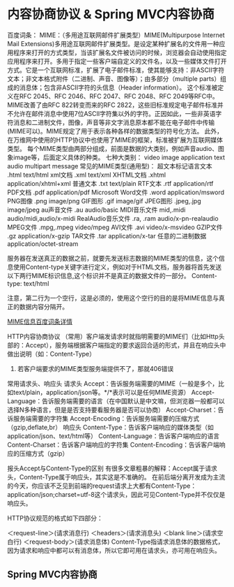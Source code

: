 # 内容协商协议 & Spring MVC内容协商

百度词条：
MIME：（多用途互联网邮件扩展类型）MIME(Multipurpose Internet Mail Extensions)多用途互联网邮件扩展类型。是设定某种扩展名的文件用一种应用程序来打开的方式类型，当该扩展名文件被访问的时候，浏览器会自动使用指定应用程序来打开。多用于指定一些客户端自定义的文件名，以及一些媒体文件打开方式。它是一个互联网标准，扩展了电子邮件标准，使其能够支持：非ASCII字符文本；非文本格式附件（二进制、声音、图像等）；由多部分（multiple parts）组成的消息体；包含非ASCII字符的头信息（Header information）。
这个标准被定义在RFC 2045、RFC 2046、RFC 2047、RFC 2048、RFC 2049等RFC中。 MIME改善了由RFC 822转变而来的RFC 2822，这些旧标准规定电子邮件标准并不允许在邮件消息中使用7位ASCII字符集以外的字符。正因如此，一些非英语字符消息和二进制文件，图像，声音等非文字消息原本都不能在电子邮件中传输(MIME可以)。MIME规定了用于表示各种各样的数据类型的符号化方法。 此外，在万维网中使用的HTTP协议中也使用了MIME的框架，标准被扩展为互联网媒体类型。
每个MIME类型由两部分组成，前面是数据的大类别，例如声音audio、图象image等，后面定义具体的种类。
七种大类别：
video
image
application
text
audio
multipart
message
常见的MIME类型(通用型)：
超文本标记语言文本 .html text/html
xml文档 .xml text/xml
XHTML文档 .xhtml application/xhtml+xml
普通文本 .txt text/plain
RTF文本 .rtf application/rtf
PDF文档 .pdf application/pdf
Microsoft Word文件 .word application/msword
PNG图像 .png image/png
GIF图形 .gif image/gif
JPEG图形 .jpeg,.jpg image/jpeg
au声音文件 .au audio/basic
MIDI音乐文件 mid,.midi audio/midi,audio/x-midi
RealAudio音乐文件 .ra, .ram audio/x-pn-realaudio
MPEG文件 .mpg,.mpeg video/mpeg
AVI文件 .avi video/x-msvideo
GZIP文件 .gz application/x-gzip
TAR文件 .tar application/x-tar
任意的二进制数据 application/octet-stream

服务器在发送真正的数据之前，就要先发送标志数据的MIME类型的信息，这个信息使用Content-type关键字进行定义，例如对于HTML文档，服务器将首先发送以下两行MIME标识信息,这个标识并不是真正的数据文件的一部分。
Content-type: text/html

注意，第二行为一个空行，这是必须的，使用这个空行的目的是将MIME信息与真正的数据内容分隔开。

[MIME信息百度词条详情](https://baike.baidu.com/item/MIME/2900607?fr=aladdin)

HTTP内容协商协议
（常用）客户端发请求时就指明需要的MIME们（比如Http头部的：Accept），服务端根据客户端指定的要求返回合适的形式，并且在响应头中做出说明（如：Content-Type）
1. 若客户端要求的MIME类型服务端提供不了，那就406错误

常用请求头、响应头
请求头
Accept：告诉服务端需要的MIME（一般是多个，比如text/plain，application/json等。*/*表示可以是任何MIME资源）
Accept-Language：告诉服务端需要的语言（在中国默认是中文嘛，但浏览器一般都可以选择N多种语言，但是是否支持要看服务器是否可以协商）
Accept-Charset：告诉服务端需要的字符集
Accept-Encoding：告诉服务端需要的压缩方式（gzip,deflate,br）
响应头
Content-Type：告诉客户端响应的媒体类型（如application/json、text/html等）
Content-Language：告诉客户端响应的语言
Content-Charset：告诉客户端响应的字符集
Content-Encoding：告诉客户端响应的压缩方式（gzip）

报头Accept与Content-Type的区别
有很多文章粗暴的解释：Accept属于请求头，Content-Type属于响应头，其实这是不准确的。
在前后端分离开发成为主流的今天，你应该不乏见到前端的request请求上大都有Content-Type：application/json;charset=utf-8这个请求头，因此可见Content-Type并不仅仅是响应头。

HTTP协议规范的格式如下四部分：

＜request-line＞(请求消息行)
＜headers＞(请求消息头)
＜blank line＞(请求空白行)
＜request-body＞(请求消息体)
Content-Type指请求消息体的数据格式，因为请求和响应中都可以有消息体，所以它即可用在请求头，亦可用在响应头。

## Spring MVC内容协商
